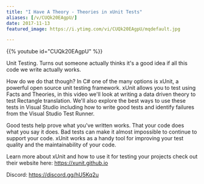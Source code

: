 ```yaml
---
title: "I Have A Theory - Theories in xUnit Tests"
aliases: [/v/CUQk20EAgpU/]
date: 2017-11-13
featured_image: https://i.ytimg.com/vi/CUQk20EAgpU/mqdefault.jpg

---
```


{{% youtube id="CUQk20EAgpU" %}}

Unit Testing. Turns out someone actually thinks it's a good idea if all this code we write actually works.

How do we do that though? In C# one of the many options is xUnit, a powerful open source unit testing framework. xUnit allows you to test using Facts and Theories, in this video we'll look at writing a data driven theory to test Rectangle translation. We'll also explore the best ways to use these tests in Visual Studio including how to write good tests and identify failures from the Visual Studio Test Runner.

Good tests help prove what you've written works. That your code does what you say it does. Bad tests can make it almost impossible to continue to support your code. xUnit works as a handy tool for improving your test quality and the maintainability of your code.

Learn more about xUnit and how to use it for testing your projects check out their website here: https://xunit.github.io

Discord: https://discord.gg/hU5Kq2u